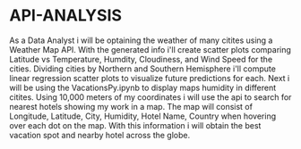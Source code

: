 # API-ANALYSIS
As a Data Analyst i will be optaining the weather of many citites using a Weather Map API. With the generated info i'll create scatter plots comparing Latitude vs Temperature, Humdity, Cloudiness, and Wind Speed for the cities. Dividing cities by Northern and Southern Hemisphere i'll compute linear regression scatter plots to visualize future predictions for each. Next i will be using the VacationsPy.ipynb to display maps humidity in different citites. Using 10,000 meters of my coordinates i will use the api to search for nearest hotels showing my work in a map. The map will consist of Longitude, Latitude, City, Humidity, Hotel Name, Country when hovering over each dot on the map. With this information i will obtain the best vacation spot and nearby hotel across the globe.